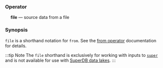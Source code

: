### Operator

&emsp; **file** &mdash; source data from a file

### Synopsis

`file` is a shorthand notation for `from`. See the [from operator](from.md) documentation for details.

:::tip Note
The `file` shorthand is exclusively for working with inputs to
[`super`](../../commands/super.md) and is not available for use with [SuperDB data lakes](../../commands/super-db.md).
:::
